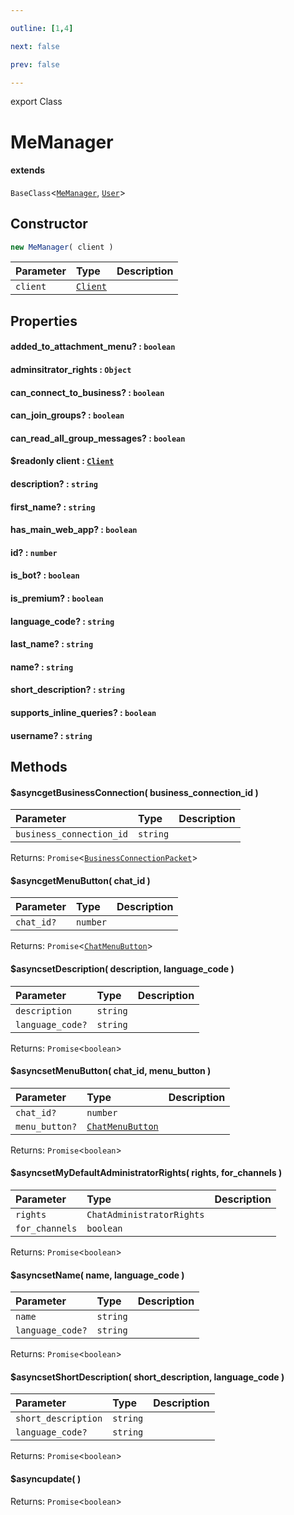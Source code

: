 ```yaml
---

outline: [1,4]

next: false

prev: false

---
```


export Class
# MeManager
#### extends
 `BaseClass`\<[`MeManager`](./MeManager.md), [`User`](./User.md)\>

## Constructor
 ```ts
 new MeManager( client )
 ```
 
 | Parameter | Type | Description |
| :--- | :--- | :--- |
| `client` | [`Client`](./Client.md) | |

## Properties

#### added_to_attachment_menu? : `boolean`

#### adminsitrator_rights : `Object`

#### can_connect_to_business? : `boolean`

#### can_join_groups? : `boolean`

#### can_read_all_group_messages? : `boolean`

#### $readonly client : [`Client`](./Client.md)

#### description? : `string`

#### first_name? : `string`

#### has_main_web_app? : `boolean`

#### id? : `number`

#### is_bot? : `boolean`

#### is_premium? : `boolean`

#### language_code? : `string`

#### last_name? : `string`

#### name? : `string`

#### short_description? : `string`

#### supports_inline_queries? : `boolean`

#### username? : `string`

## Methods

#### $asyncgetBusinessConnection( business_connection_id )

| Parameter | Type | Description |
| :--- | :--- | :--- |
| `business_connection_id` | `string` | |

Returns: `Promise`\<[`BusinessConnectionPacket`](../interfaces/BusinessConnectionPacket.md)\>

#### $asyncgetMenuButton( chat_id )

| Parameter | Type | Description |
| :--- | :--- | :--- |
| `chat_id?` | `number` | |

Returns: `Promise`\<[`ChatMenuButton`](../type-aliases/ChatMenuButton.md)\>

#### $asyncsetDescription( description, language_code )

| Parameter | Type | Description |
| :--- | :--- | :--- |
| `description` | `string` | |
| `language_code?` | `string` | |

Returns: `Promise`\<`boolean`\>

#### $asyncsetMenuButton( chat_id, menu_button )

| Parameter | Type | Description |
| :--- | :--- | :--- |
| `chat_id?` | `number` | |
| `menu_button?` | [`ChatMenuButton`](../type-aliases/ChatMenuButton.md) | |

Returns: `Promise`\<`boolean`\>

#### $asyncsetMyDefaultAdministratorRights( rights, for_channels )

| Parameter | Type | Description |
| :--- | :--- | :--- |
| `rights` | `ChatAdministratorRights` | |
| `for_channels` | `boolean` | |

Returns: `Promise`\<`boolean`\>

#### $asyncsetName( name, language_code )

| Parameter | Type | Description |
| :--- | :--- | :--- |
| `name` | `string` | |
| `language_code?` | `string` | |

Returns: `Promise`\<`boolean`\>

#### $asyncsetShortDescription( short_description, language_code )

| Parameter | Type | Description |
| :--- | :--- | :--- |
| `short_description` | `string` | |
| `language_code?` | `string` | |

Returns: `Promise`\<`boolean`\>

#### $asyncupdate( )

Returns: `Promise`\<`boolean`\>
